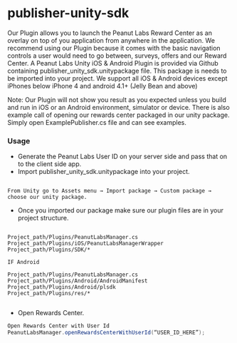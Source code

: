 # publisher-unity-sdk

Our Plugin allows you to launch the Peanut Labs Reward Center as an overlay on top of you application from anywhere in the application. We recommend using our Plugin because it comes with the basic navigation controls a user would need to go between, surveys, offers and our Reward Center.
A Peanut Labs Unity iOS & Android Plugin is provided via Github containing publisher_unity_sdk.unitypackage file. This package is needs to be imported into your project. We support all iOS & Android devices except iPhones below iPhone 4 and android 4.1+ (Jelly Bean and above)


Note: Our Plugin will not show you result as you expected unless you build and run in iOS or an Android environment, simulator or device. There is also example call of opening our rewards center packaged in our unity package. Simply open ExamplePublisher.cs file and can see examples.

### Usage

*	Generate the Peanut Labs User ID on your server side and pass that on to the client side app.
*	Import publisher_unity_sdk.unitypackage into your project.

```

From Unity go to Assets menu → Import package → Custom package → choose our unity package.

```

*	Once you imported our package make sure our plugin files are in your project structure.

```

Project_path/Plugins/PeanutLabsManager.cs
Project_path/Plugins/iOS/PeanutLabsManagerWrapper
Project_path/Plugins/SDK/*

IF Android

Project_path/Plugins/PeanutLabsManager.cs
Project_path/Plugins/Android/AndroidManifest
Project_path/Plugins/Android/plsdk
Project_path/Plugins/res/*


```

*	Open Rewards Center.

``` C#
Open Rewards Center with User Id
PeanutLabsManager.openRewardsCenterWithUserId(“USER_ID_HERE”);

```





